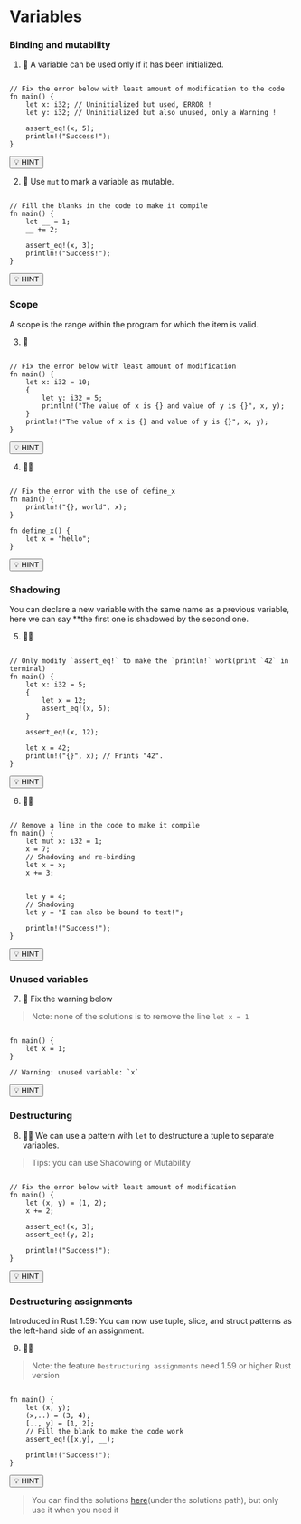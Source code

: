 # Variables

### Binding and mutability

1. 🌟 A variable can be used only if it has been initialized.

```rust,editable

// Fix the error below with least amount of modification to the code
fn main() {
    let x: i32; // Uninitialized but used, ERROR !
    let y: i32; // Uninitialized but also unused, only a Warning !

    assert_eq!(x, 5);
    println!("Success!");
}
```

<script>let answers_1 = [[3,14," = 5"]]</script>

<button class="hint" onclick="this.solveAt(...answers_1)">💡 HINT</button>

2. 🌟 Use `mut` to mark a variable as mutable.

```rust,editable

// Fill the blanks in the code to make it compile
fn main() {
    let __ = 1;
    __ += 2;

    assert_eq!(x, 3);
    println!("Success!");
}
```

<script>let answers_2 = ["mut x","x"]</script>

<button class="hint" onclick="this.solveUnder(...answers_2)">💡 HINT</button>

### Scope

A scope is the range within the program for which the item is valid.

3. 🌟

```rust,editable

// Fix the error below with least amount of modification
fn main() {
    let x: i32 = 10;
    {
        let y: i32 = 5;
        println!("The value of x is {} and value of y is {}", x, y);
    }
    println!("The value of x is {} and value of y is {}", x, y);
}
```

<script>let answers_3 = `
// Fix the error below with least amount of modification
fn main() {
    let x: i32 = 10;
    {
        let y: i32 = 5;
        println!("The value of x is {} and value of y is {}", x, y);
    }
    println!("The value of x is {}", x);
}
`</script>

<button class="hint" onclick="this.solveAll(answers_3)">💡 HINT</button>

<!-- TODO: REPLACE -->

4. 🌟🌟

```rust,editable

// Fix the error with the use of define_x
fn main() {
    println!("{}, world", x);
}

fn define_x() {
    let x = "hello";
}
```

<script>let answers_4 = `
// Fix the error with the use of define_x
fn main() {
    let x = define_x();
    println!("{}, world", x);
}

fn define_x() -> String {
    let x = "hello".to_string();
    x
}
`</script>

<button class="hint" onclick="this.solveAll(answers_4)">💡 HINT</button>

<!-- TODO: MULTIPLE HINTS -->

### Shadowing

You can declare a new variable with the same name as a previous variable, here we can say \*\*the first one is shadowed by the second one.

5. 🌟🌟

```rust,editable

// Only modify `assert_eq!` to make the `println!` work(print `42` in terminal)
fn main() {
    let x: i32 = 5;
    {
        let x = 12;
        assert_eq!(x, 5);
    }

    assert_eq!(x, 12);

    let x = 42;
    println!("{}", x); // Prints "42".
}
```

<script>let answers_5 = `
// Only modify \`assert_eq!\` to make the \`println!\` work(print \`42\` in terminal)
fn main() {
    let x: i32 = 5;
    {
        let x = 12;
        assert_eq!(x, 12);
    }

    assert_eq!(x, 5);

    let x = 42;
    println!("{}", x); // Prints "42".
}
`</script>

<button class="hint" onclick="this.solveAll(answers_5)">💡 HINT</button>

<!-- TODO: REPLACE -->

6. 🌟🌟

```rust,editable

// Remove a line in the code to make it compile
fn main() {
    let mut x: i32 = 1;
    x = 7;
    // Shadowing and re-binding
    let x = x;
    x += 3;


    let y = 4;
    // Shadowing
    let y = "I can also be bound to text!";

    println!("Success!");
}
```

<script>let answers_6 = [[7,4,"// "]]</script>

<button class="hint" onclick="this.solveAt(...answers_6)">💡 HINT</button>

### Unused variables

7. 🌟 Fix the warning below

> Note: none of the solutions is to remove the line `let x = 1`

```rust,editable

fn main() {
    let x = 1;
}

// Warning: unused variable: `x`
```

<script>let answers_7 = [[2,8,"_"]]</script>

<button class="hint" onclick="this.solveAt(...answers_7)">💡 HINT</button>

<!-- TODO: MULTIPLE HINTS -->

### Destructuring

8. 🌟🌟 We can use a pattern with `let` to destructure a tuple to separate variables.

> Tips: you can use Shadowing or Mutability

```rust,editable

// Fix the error below with least amount of modification
fn main() {
    let (x, y) = (1, 2);
    x += 2;

    assert_eq!(x, 3);
    assert_eq!(y, 2);

    println!("Success!");
}
```

<script>let answers_8 = [[3,9,"mut "]]</script>

<button class="hint" onclick="this.solveAt(...answers_8)">💡 HINT</button>

<!-- TODO: MULTIPLE HINTS -->

### Destructuring assignments

Introduced in Rust 1.59: You can now use tuple, slice, and struct patterns as the left-hand side of an assignment.

9. 🌟🌟

> Note: the feature `Destructuring assignments` need 1.59 or higher Rust version

```rust,editable

fn main() {
    let (x, y);
    (x,..) = (3, 4);
    [.., y] = [1, 2];
    // Fill the blank to make the code work
    assert_eq!([x,y], __);

    println!("Success!");
}
```

<script>let answers_9 = ["[3, 2]"]</script>

<button class="hint" onclick="this.solveUnder(...answers_9)">💡 HINT</button>

> You can find the solutions [here](https://github.com/sunface/rust-by-practice)(under the solutions path), but only use it when you need it
